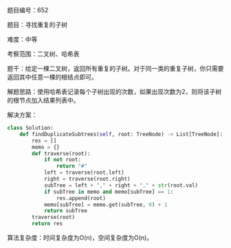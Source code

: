 题目编号：652

题目：寻找重复的子树

难度：中等

考察范围：二叉树、哈希表

题干：给定一棵二叉树，返回所有重复的子树。对于同一类的重复子树，你只需要返回其中任意一棵的根结点即可。

解题思路：使用哈希表记录每个子树出现的次数，如果出现次数为2，则将该子树的根节点加入结果列表中。

解决方案：

```python
class Solution:
    def findDuplicateSubtrees(self, root: TreeNode) -> List[TreeNode]:
        res = []
        memo = {}
        def traverse(root):
            if not root:
                return "#"
            left = traverse(root.left)
            right = traverse(root.right)
            subTree = left + "," + right + "," + str(root.val)
            if subTree in memo and memo[subTree] == 1:
                res.append(root)
            memo[subTree] = memo.get(subTree, 0) + 1
            return subTree
        traverse(root)
        return res
```

算法复杂度：时间复杂度为O(n)，空间复杂度为O(n)。